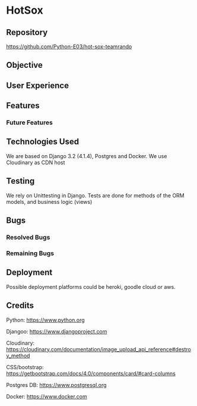 # HotSox

## Repository
https://github.com/Python-E03/hot-sox-teamrando

## Objective

## User Experience

## Features

### Future Features

## Technologies Used
We are based on Django 3.2 (4.1.4), Postgres and Docker.
We use Cloudinary as CDN host

## Testing
We rely on Unittesting in Django. Tests are done for methods of the ORM models, and business logic (views)

## Bugs

### Resolved Bugs

### Remaining Bugs

## Deployment
Possible deployment platforms could be heroki, goodle cloud or aws.

## Credits
Python:
https://www.python.org

Djangoo:
https://www.djangoproject.com

Cloudinary:
https://cloudinary.com/documentation/image_upload_api_reference#destroy_method

CSS/bootstrap:
https://getbootstrap.com/docs/4.0/components/card/#card-columns

Postgres DB:
https://www.postgresql.org

Docker:
https://www.docker.com
